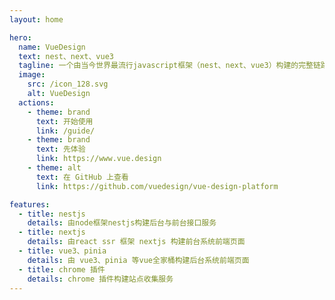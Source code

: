 ```yaml
---
layout: home

hero:
  name: VueDesign
  text: nest、next、vue3
  tagline: 一个由当今世界最流行javascript框架（nest、next、vue3）构建的完整链路开源项目
  image:
    src: /icon_128.svg
    alt: VueDesign
  actions:
    - theme: brand
      text: 开始使用
      link: /guide/
    - theme: brand
      text: 先体验
      link: https://www.vue.design
    - theme: alt
      text: 在 GitHub 上查看
      link: https://github.com/vuedesign/vue-design-platform

features:
  - title: nestjs
    details: 由node框架nestjs构建后台与前台接口服务
  - title: nextjs
    details: 由react ssr 框架 nextjs 构建前台系统前端页面
  - title: vue3、pinia
    details: 由 vue3、pinia 等vue全家桶构建后台系统前端页面
  - title: chrome 插件
    details: chrome 插件构建站点收集服务
---
```

